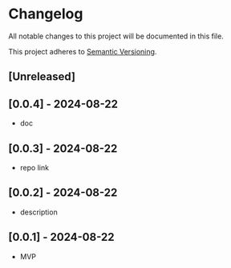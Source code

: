 # Changelog

All notable changes to this project will be documented in this file.

This project adheres to [Semantic Versioning](https://semver.org).

<!--
Note: In this file, do not use the hard wrap in the middle of a sentence for compatibility with GitHub comment style markdown rendering.
-->

## [Unreleased]
## [0.0.4] - 2024-08-22

- doc

## [0.0.3] - 2024-08-22

- repo link

## [0.0.2] - 2024-08-22

- description

## [0.0.1] - 2024-08-22

- MVP
